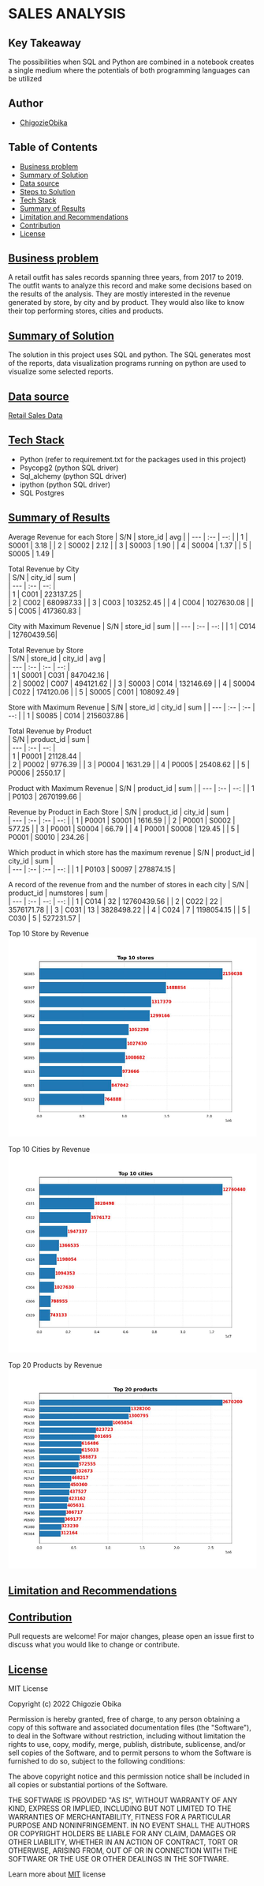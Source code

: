 # SALES ANALYSIS


## Key Takeaway
The possibilities when SQL and Python are combined in a notebook creates a single medium where the potentials of both programming languages can be utilized

## Author
- [ChigozieObika](https://www.github.com/ChigozieObika)

## Table of Contents

  - [Business problem](#business-problem)
  - [Summary of Solution](#summary-of-solution)
  - [Data source](#data-source)
  - [Steps to Solution](#steps-to-solution)
  - [Tech Stack](#tech-stack)
  - [Summary of Results](#summary-of-results)
  - [Limitation and Recommendations](#limitation-and-recommendations)
  - [Contribution](#contribution)
  - [License](#license)

 ## [Business problem](#business-problem)
A retail outfit has sales records spanning three years, from 2017 to 2019. The outfit wants to analyze this record and make some decisions based on the results of the analysis. They are mostly interested in the revenue generated by store, by city and by product. They would also like to know their top performing stores, cities and products. 

## [Summary of Solution](#summary-of-solution)
The solution in this project uses SQL and python. The SQL generates most of the reports, data visualization programs running on python are used to visualize some selected reports.

## [Data source](#data-source)
[Retail Sales Data](https://www.kaggle.com/datasets/berkayalan/retail-sales-data)

## [Tech Stack](#tech-stack)
- Python (refer to requirement.txt for the packages used in this project)
- Psycopg2 (python SQL driver)
- Sql_alchemy (python SQL driver)
- ipython (python SQL driver)
- SQL Postgres

## [Summary of Results](#summary-of-results)

Average Revenue for each Store
| S/N | store_id | avg |
| --- | :--      | --: |
| 1 | S0001 | 3.18 |
| 2 | S0002 | 2.12 |
| 3 | S0003 | 1.90 |
| 4 | S0004 | 1.37 |
| 5 | S0005 | 1.49 |



Total Revenue by City                 
| S/N | city_id | sum |               
| --- | :--      | --: |              
| 1 | C001 | 223137.25 |              
| 2 | C002 | 680987.33 |
| 3 | C003 | 103252.45 |
| 4 | C004 | 1027630.08 |
| 5 | C005 | 417360.83 |


City with Maximum Revenue
| S/N | store_id | sum |
| --- | :--      | --: |
| 1 | C014 | 12760439.56|



Total Revenue by Store                
| S/N | store_id | city_id | avg |    
| --- | :--      | :--     | --: |    
| 1 | S0001 | C031 | 847042.16 |      
| 2 | S0002 | C007 | 494121.62 |
| 3 | S0003 | C014 | 132146.69 |
| 4 | S0004 | C022 | 174120.06 |
| 5 | S0005 | C001 | 108092.49 |


Store with Maximum Revenue
| S/N | store_id | city_id | sum |
| --- | :--      | :--     | --: |
| 1 | S0085 | C014 | 2156037.86 |



Total Revenue by Product              
| S/N | product_id | sum |            
| --- | :--        | --: |            
| 1 | P0001 | 21128.44 |                         
| 2 | P0002 | 9776.39 |
| 3 | P0004 | 1631.29 |
| 4 | P0005 | 25408.62 |
| 5 | P0006 | 2550.17 |


Product with Maximum Revenue
| S/N | product_id | sum |
| --- | :--        | --: |
| 1 | P0103 | 2670199.66 |
     


Revenue by Product in Each Store
| S/N | product_id | city_id | sum |    
| --- | :--      | :--     | --: | 
| 1 | P0001 | S0001 | 1616.59 |
| 2 | P0001 | S0002 | 577.25 |
| 3 | P0001 | S0004 | 66.79 |
| 4 | P0001 | S0008 | 129.45 |
| 5 | P0001 | S0010 | 234.26 |


Which product in which store has the maximum revenue
| S/N | product_id | city_id | sum |    
| --- | :--      | :--     | --: | 
| 1 | P0103 | S0097 | 278874.15 |


A record of the revenue from and the number of stores in each city 
| S/N | product_id | numstores | sum |    
| --- | :--        |       --: | --: | 
| 1 | C014 | 32	| 12760439.56 |
| 2 |	C022 | 22	| 3576171.78 |
| 3 |	C031 | 13	| 3828498.22 |
| 4	| C024 | 7 | 1198054.15 |
| 5	| C030 | 5 | 527231.57 |


Top 10 Store by Revenue
![Top 10 Stores](plots/Top_10_stores.jpg)

Top 10 Cities by Revenue
![Top 10 Cities](plots/Top_10_cities.jpg)

Top 20 Products by Revenue
![Top 20 Products](plots/Top_20_products.jpg)


## [Limitation and Recommendations](#limitation-and-recommendations)

## [Contribution](#contribution)

Pull requests are welcome! For major changes, please open an issue first to discuss what you would like to change or contribute.

## [License](#license)

MIT License

Copyright (c) 2022 Chigozie Obika

Permission is hereby granted, free of charge, to any person obtaining a copy
of this software and associated documentation files (the "Software"), to deal
in the Software without restriction, including without limitation the rights
to use, copy, modify, merge, publish, distribute, sublicense, and/or sell
copies of the Software, and to permit persons to whom the Software is
furnished to do so, subject to the following conditions:

The above copyright notice and this permission notice shall be included in all
copies or substantial portions of the Software.

THE SOFTWARE IS PROVIDED "AS IS", WITHOUT WARRANTY OF ANY KIND, EXPRESS OR
IMPLIED, INCLUDING BUT NOT LIMITED TO THE WARRANTIES OF MERCHANTABILITY,
FITNESS FOR A PARTICULAR PURPOSE AND NONINFRINGEMENT. IN NO EVENT SHALL THE
AUTHORS OR COPYRIGHT HOLDERS BE LIABLE FOR ANY CLAIM, DAMAGES OR OTHER
LIABILITY, WHETHER IN AN ACTION OF CONTRACT, TORT OR OTHERWISE, ARISING FROM,
OUT OF OR IN CONNECTION WITH THE SOFTWARE OR THE USE OR OTHER DEALINGS IN THE
SOFTWARE.

Learn more about [MIT](https://choosealicense.com/licenses/mit/) license







